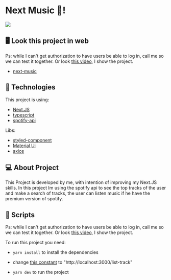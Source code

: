 # Next Music 💃!
<img src="https://user-images.githubusercontent.com/62245391/234327461-c0408a3e-8ac0-4de9-9e3d-29f3b2fcb92b.png" />

## 🖥️ Look this project in web
Ps: while I can't get authorization to have users be able to log in, call me so we can test it together. Or look [this video](https://youtu.be/uiqK2FV5dJc), I show the project.
- [next-music](https://next-music-git-master-renanwilson.vercel.app/)

## 🚀 Technologies

This project is using:
- [Next.JS](https://nextjs.org)
- [typescript](https://www.typescriptlang.org)
- [spotify-api](https://developer.spotify.com/documentation/web-api)

Libs:
- [styled-component](https://styled-components.com)
- [Material Ui](https://mui.com)
- [axios](https://axios-http.com/ptbr/docs/intro)

## 💻 About Project
This Project is developed by me, with intention of improving my Next.JS skills. In this project Im using the spotify api to see the top tracks of the user and make a search of tracks, the user can listen music if he have the premium version of spotify.

## 📜 Scripts

Ps: while I can't get authorization to have users be able to log in, call me so we can test it together. Or look [this video](https://youtu.be/uiqK2FV5dJc), I show the project.

To run this project you need:

- `yarn install` to install the dependencies

- change [this constant](https://github.com/renanwilson/next-music/blob/a8239741aded2803869e8aa81bb5a3632644b99f/src/Components/LoginButton/LoginButton.tsx#L6) to "http://localhost:3000/list-track"

- `yarn dev` to run the project
